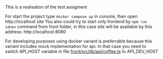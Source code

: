 
This is a realisation of the test assigment


For start the project type `docker compose up` in console, then open http://localhost site
You also could try to start only frontend by `npm run idnev` command from front folder, in this case site will be available by this address: http://localhost:8080


For developing purposes using docker variant is preferrable because this variant includes mock implementation for api. In that case you need to switch API_HOST variable in file [front/src/lib/api/coffee.ts](front/src/lib/api/coffee.ts) to API_DEV_HOST